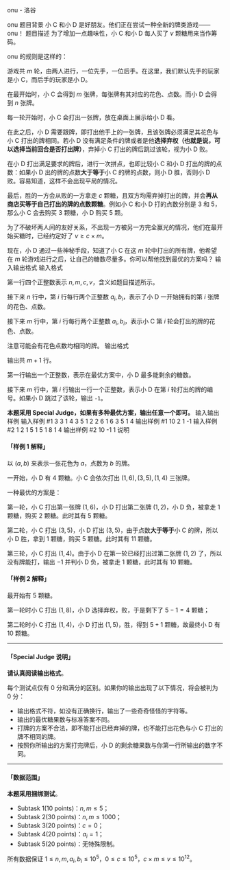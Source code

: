 



onu - 洛谷














onu
题目背景
小 C 和小 D 是好朋友。他们正在尝试一种全新的牌类游戏——onu！
题目描述
为了增加一点趣味性，小 C 和小 D 每人买了 $v$ 颗糖用来当作筹码。

onu 的规则是这样的：

游戏共 $m$ 轮，由两人进行，一位先手，一位后手。在这里，我们默认先手的玩家是小 C，而后手的玩家是小 D。

在最开始时，小 C 会得到 $m$ 张牌，每张牌有其对应的花色、点数。而小 D 会得到 $n$ 张牌。

每一轮开始时，小 C 会打出一张牌，放在桌面上展示给小 D 看。

在此之后，小 D 需要跟牌，即打出他手上的一张牌，且该张牌必须满足其花色与小 C 打出的牌相同。若小 D 没有满足条件的牌或者是他**选择弃权（也就是说，可以选择当前回合是否打出牌）**，弃掉小 C 打出的牌后跳过该轮，视为小 D 败。

在小 D 打出满足要求的牌后，进行一次拼点，也即比较小 C 和小 D 打出的牌的点数：如果小 D 出的牌的点数**大于等于**小 C 的牌的点数，则小 D 胜，否则小 D 败。容易知道，这样不会出现平局的情况。

最后，胜的一方会从败的一方拿走 $c$ 颗糖，且双方均需弃掉打出的牌，并会**再从商店买等于自己打出的牌的点数颗糖**。例如小 C 和小 D 打的点数分别是 $3$ 和 $5$，那么小 C 会去购买 $3$ 颗糖，小 D 购买 $5$ 颗。

为了不破坏两人间的友好关系，不出现一方被另一方完全赢光的情况，他们在最开始买糖时，已经约定好了 $v \ge c \times m$。

现在，小 D 通过一些神秘手段，知道了小 C 在这 $m$ 轮中打出的所有牌，他希望在 $m$ 轮游戏进行之后，让自己的糖数尽量多。你可以帮他找到最优的方案吗？
输入输出格式
输入格式

第一行四个正整数表示 $n, m, c, v$，含义如题目描述所示。

接下来 $n$ 行中，第 $i$ 行每行两个正整数 $a _i, b _i$，表示了小 D 一开始拥有的第 $i$ 张牌的花色、点数。

接下来 $m$ 行中，第 $i$ 行每行两个正整数 $a _i, b _i$，表示小 C 第 $i$ 轮会打出的牌的花色、点数。

注意可能会有花色点数均相同的牌。
输出格式

输出共 $m + 1$ 行。

第一行输出一个正整数，表示在最优方案中，小 D 最多能剩余的糖数。

接下来 $m$ 行中，第 $i$ 行输出一行一个正整数，表示小 D 在第 $i$ 轮打出的牌的编号。如果小 D 跳过了该轮，输出 `-1`。

**本题采用 Special Judge，如果有多种最优方案，输出任意一个即可。**
输入输出样例
输入样例 #1
3 3 1 4
3 5
1 2
2 6
1 6
3 5
1 4
输出样例 #1
10
2
1
-1
输入样例 #2
1 2 1 5
1 5
1 8
1 4
输出样例 #2
10
-1
1
说明
#### 「样例 1 解释」

以 $(a, b)$ 来表示一张花色为 $a$，点数为 $b$ 的牌。

一开始，小 D 有 $4$ 颗糖。小 C 会依次打出 $(1, 6), (3, 5), (1, 4)$ 三张牌。

一种最优的方案是：

第一轮，小 C 打出第一张牌 $(1, 6)$，小 D 打出第二张牌 $(1, 2)$，小 D 负，被拿走 $1$ 颗糖，购买 $2$ 颗糖。此时其有 $5$ 颗糖。

第二轮，小 C 打出 $(3, 5)$，小 D 打出 $(3, 5)$，由于点数**大于等于**小 C 的牌，所以小 D 胜，拿到 $1$ 颗糖，购买 $5$ 颗糖。此时其有 $11$ 颗糖。

第三轮，小 C 打出 $(1, 4)$。由于小 D 在第一轮已经打出过第二张牌 $(1, 2)$ 了，所以没有牌能打，输出 $-1$ 并判小 D 负，被拿走 $1$ 颗糖，此时其有 $10$ 颗糖。

#### 「样例 2 解释」

最开始有 $5$ 颗糖。

第一轮时小 C 打出 $(1, 8)$，小 D 选择弃权，败，于是剩下了 $5 - 1 = 4$ 颗糖；

第二轮时小 C 打出 $(1, 4)$，小 D 打出 $(1, 5)$，胜，得到 $5 + 1$ 颗糖，故最终小 D 有 $10$ 颗糖。

----

#### 「Special Judge 说明」

**请认真阅读输出格式**。

每个测试点仅有 $0$ 分和满分的区别。如果你的输出出现了以下情况，将会被判为 $0$ 分：

- 输出格式不符，如没有正确换行，输出了一些奇奇怪怪的字符等。
- 输出的最优糖果数与标准答案不同。
- 打牌的方案不合法，即不能打出已经弃掉的牌，也不能打出花色与小 C 打出的牌不相同的牌。
- 按照你所输出的方案打完牌后，小 D 的剩余糖果数与你第一行所输出的数字不同。

---

#### 「数据范围」

**本题采用捆绑测试**。

- Subtask 1(10 points)：$n, m \le 5$；
- Subtask 2(30 points)：$n, m \le 1000$；
- Subtask 3(20 points)：$c = 0$；
- Subtask 4(20 points)：$a _i = 1$；
- Subtask 5(20 points)：无特殊限制。

所有数据保证 $1 \le n, m, a _i, b _i\le 10 ^5$，$0 \le c \le 10 ^5$，$c \times m \le v \le 10 ^{12}$。






